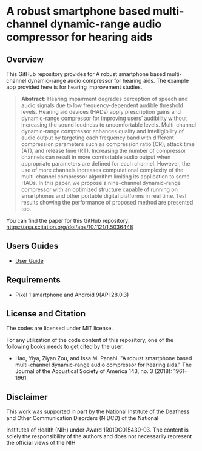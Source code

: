 # A robust smartphone based multi-channel dynamic-range audio compressor for hearing aids


## Overview
This GitHub repository provides for A robust smartphone based multi-channel dynamic-range audio compressor for hearing aids. The example app provided here is for hearing improvement studies. 

> **Abstract:** Hearing impairment degrades perception of speech and audio signals due to low frequency-dependent audible threshold levels. Hearing aid devices (HADs) apply prescription gains and dynamic-range compressor for improving users’ audibility without increasing the sound loudness to uncomfortable levels. Multi-channel dynamic-range compressor enhances quality and intelligibility of audio output by targeting each frequency band with different compression parameters such as compression ratio (CR), attack time (AT), and release time (RT). Increasing the number of compressor channels can result in more comfortable audio output when appropriate parameters are defined for each channel. However, the use of more channels increases computational complexity of the multi-channel compressor algorithm limiting its application to some HADs. In this paper, we propose a nine-channel dynamic-range compressor with an optimized structure capable of running on smartphones and other portable digital platforms in real time. Test results showing the performance of proposed method are presented too.

You can find the paper for this GitHub repository: https://asa.scitation.org/doi/abs/10.1121/1.5036448


## Users Guides

- [User Guide](https://github.com/ssprl/Multi-channel-dynamic-range-audio-compressor-for-hearing-aids/blob/master/Users-Guide-FB-based-Compression-Android.pdf)

## Requirements 
- Pixel 1 smartphone and Android 9(API 28.0.3)

## License and Citation
The codes are licensed under MIT license.

For any utilization of the code content of this repository, one of the following books needs to get cited by the user:

- Hao, Yiya, Ziyan Zou, and Issa M. Panahi. "A robust smartphone based multi-channel dynamic-range audio compressor for hearing aids." The Journal of the Acoustical Society of America 143, no. 3 (2018): 1961-1961.

## Disclaimer
This work was supported in part by the National Institute of the Deafness and Other Communication Disorders (NIDCD) of the National

Institutes of Health (NIH) under Award 1R01DC015430-03. The content is solely the responsibility of the authors and does not necessarily represent the official views of the NIH
